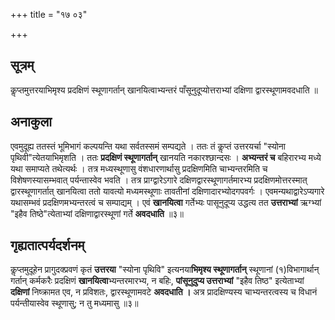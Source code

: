 +++
title = "१७ ०३"

+++
## सूत्रम्
कॢप्तमुत्तरयाभिमृश्य प्रदक्षिणं स्थूणागर्तान् खानयित्वाभ्यन्तरं पाँसूनुदूप्योत्तराभ्यां दक्षिणा द्वारस्थूणामवदधाति ॥

## अनाकुला
एवमुदूह्य ततस्तं भूमिभागं कल्पयन्ति यथा सर्वतस्समं सम्पद्यते ।
ततः तं कॢप्तं उत्तरयर्चा "स्योना पृथिवी"त्येतयाभिमृशति ।
ततः **प्रदक्षिणं स्थूणागर्तान्** खानयति नकारश्छान्दसः ।
**अभ्यन्तरं च** बहिरारभ्य मध्ये यथा समाप्यते तथेत्यर्थः ।
तत्र मध्यस्थूणासु वंशधारणार्थासु प्रदक्षिणमिति चाभ्यन्तरमिति च विशेषणस्यासम्भवात् पर्यन्तास्वेव भवति ।
तत्र प्राग्द्वारेऽगारे दक्षिणद्वारस्थूणागर्तमारभ्य प्रदक्षिणमोत्तरस्मात् द्वारस्थूणागर्तात् खानयित्वा ततो यावत्यो मध्यमस्थूणाः तावतीनां दक्षिणादारभ्योदगपवर्गः ।
एवमन्यथाद्वारेऽप्यगारे यथासम्भवं प्रदक्षिणमभ्यन्तरत्वं च सम्पाद्यम् ।
एवं **खानयित्वा** गर्तेभ्यः पासूनुदूप्य उद्धत्य तत **उत्तराभ्यां** ऋग्भ्यां "इहैव तिष्ठे"त्येताभ्यां दक्षिणाद्वारस्थूणां गर्ते **अवदधाति** ॥३॥

## गृह्यतात्पर्यदर्शनम्
कॢप्तमुदूहेन प्रागुदक्प्रवणं कृतं **उत्तरया** "स्योना पृथिवि" इत्यनया**भिमृश्य स्थूणागर्तान्** स्थूणानां (१)विभागार्थान् गर्तान् कर्मकरैः प्रदक्षिणं **खानयित्वा**भ्यन्तरमारभ्य, न बहिः, **पांसूनुदुप्य उत्तराभ्यां** "इहैव तिष्ठ" इत्येताभ्यां **दक्षिणां** निष्क्रामत एव, न प्रविशतः, द्वारस्थूणामवटे **अवदधाति ।**
अत्र प्रादक्षिण्यस्य चाभ्यन्तरत्वस्य च विधानं पर्यन्तीयास्वेव स्थूणासु; न तु मध्यमासु ॥३॥
